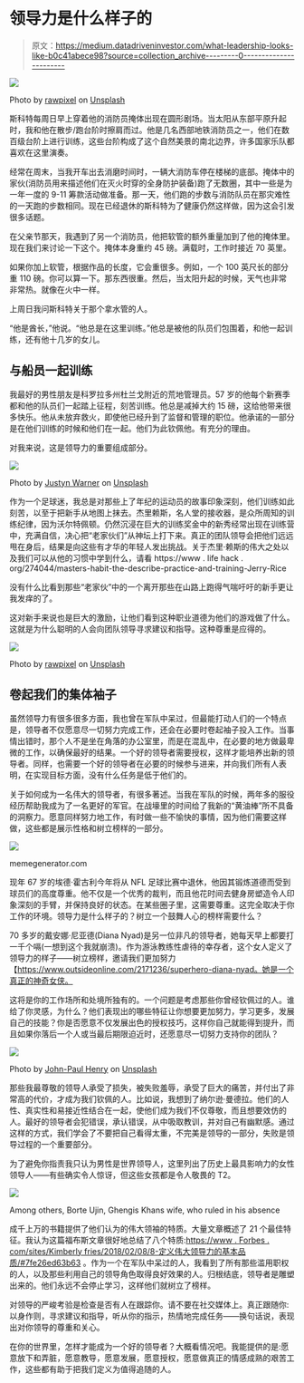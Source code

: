 # 领导力是什么样子的

> 原文：<https://medium.datadriveninvestor.com/what-leadership-looks-like-b0c41abece98?source=collection_archive---------0----------------------->

![](img/6a7b507bd9cd288abaa0f8980c094651.png)

Photo by [rawpixel](https://unsplash.com/@rawpixel?utm_source=medium&utm_medium=referral) on [Unsplash](https://unsplash.com?utm_source=medium&utm_medium=referral)

斯科特每周日早上穿着他的消防员掩体出现在圆形剧场。当太阳从东部平原升起时，我和他在散步/跑台阶时擦肩而过。他是几名西部地铁消防员之一，他们在数百级台阶上进行训练，这些台阶构成了这个自然美景的南北边界，许多国家乐队都喜欢在这里演奏。

经常在周末，当我开车出去消磨时间时，一辆大消防车停在楼梯的底部。掩体中的家伙(消防员用来描述他们在灭火时穿的全身防护装备)跑了无数圈，其中一些是为一年一度的 9-11 筹款活动做准备。那一天，他们跑的步数与消防队员在那灾难性的一天跑的步数相同。现在已经退休的斯科特为了健康仍然这样做，因为这会引发很多话题。

在父亲节那天，我遇到了另一个消防员，他把软管的额外重量加到了他的掩体里。现在我们来讨论一下这个。掩体本身重约 45 磅。满载时，工作时接近 70 英里。

如果你加上软管，根据作品的长度，它会重很多。例如，一个 100 英尺长的部分重 110 磅。你可以算一下。那东西很重。然后，当太阳升起的时候，天气也非常非常热。就像在火中一样。

上周日我问斯科特关于那个拿水管的人。

“他是酋长，”他说。“他总是在这里训练。”他总是被他的队员们包围着，和他一起训练，还有他十几岁的女儿。

## 与船员一起训练

我最好的男性朋友是科罗拉多州杜兰戈附近的荒地管理员。57 岁的他每个新赛季都和他的队员们一起踏上征程，刻苦训练。他总是减掉大约 15 磅，这给他带来很多快乐。他从未放弃救火，即使他已经升到了监督和管理的职位。他承诺的一部分是在他们训练的时候和他们在一起。他们为此钦佩他。有充分的理由。

对我来说，这是领导力的重要组成部分。

![](img/02bc53c794f15b687cc51d4f64708ea2.png)

Photo by [Justyn Warner](https://unsplash.com/@justynwarner?utm_source=medium&utm_medium=referral) on [Unsplash](https://unsplash.com?utm_source=medium&utm_medium=referral)

作为一个足球迷，我总是对那些上了年纪的运动员的故事印象深刻，他们训练如此刻苦，以至于把新手从地图上抹去。杰里赖斯，名人堂的接收器，是众所周知的训练纪律，因为沃尔特佩顿。仍然沉浸在巨大的训练奖金中的新秀经常出现在训练营中，充满自信，决心把“老家伙们”从神坛上打下来。真正的团队领导会把他们远远甩在身后，结果是向这些有才华的年轻人发出挑战。关于杰里·赖斯的伟大之处以及我们可以从他的习惯中学到什么，请看 https://www . life hack . org/274044/masters-habit-the-describe-practice-and-training-Jerry-Rice

没有什么比看到那些“老家伙”中的一个离开那些在山路上跑得气喘吁吁的新手更让我发痒的了。

这对新手来说也是巨大的激励，让他们看到这种职业道德为他们的游戏做了什么。这就是为什么聪明的人会向团队领导寻求建议和指导。这种尊重是应得的。

![](img/0582cc4619284980c830c0ab298ff7a6.png)

Photo by [rawpixel](https://unsplash.com/@rawpixel?utm_source=medium&utm_medium=referral) on [Unsplash](https://unsplash.com?utm_source=medium&utm_medium=referral)

## **卷起我们的集体袖子**

虽然领导力有很多很多方面，我也曾在军队中呆过，但最能打动人们的一个特点是，领导者不仅愿意尽一切努力完成工作，还会在必要时卷起袖子投入工作。当事情出错时，那个人不是坐在角落的办公室里，而是在混乱中，在必要的地方做最卑微的工作，以确保最好的结果。一个好的领导者需要授权，这样才能培养出新的领导者。同样，也需要一个好的领导者在必要的时候参与进来，并向我们所有人表明，在实现目标方面，没有什么任务是低于他们的。

关于如何成为一名伟大的领导者，有很多著述。当我在军队的时候，两年多的服役经历帮助我成为了一名更好的军官。在战壕里的时间给了我新的“黄油棒”所不具备的洞察力。愿意同样努力地工作，有时做一些不愉快的事情，因为他们需要这样做，这些都是展示性格和树立榜样的一部分。

![](img/cc83081c94a72a9b02554e22e4978ff1.png)

memegenerator.com

现年 67 岁的埃德·霍古利今年将从 NFL 足球比赛中退休，他因其锻炼道德而受到球员们的高度尊重。他不仅是一个优秀的裁判，而且他花时间去健身房塑造令人印象深刻的手臂，并保持良好的状态。在某些圈子里，这需要尊重。这完全取决于你工作的环境。领导力是什么样子的？树立一个鼓舞人心的榜样需要什么？

70 多岁的戴安娜·尼亚德(Diana Nyad)是另一位非凡的领导者，她每天早上都要打一千个嗝(一想到这个我就崩溃)。作为游泳教练性虐待的幸存者，这个女人定义了领导力的样子——树立榜样，邀请我们更加努力【https://www.outsideonline.com/2171236/superhero-diana-nyad。她是一个真正的神奇女侠。

这将是你的工作场所和处境所独有的。一个问题是考虑那些你曾经钦佩过的人。谁给了你灵感，为什么？他们表现出的哪些特征让你想要更加努力，学习更多，发展自己的技能？你是否愿意不仅发展出色的授权技巧，这样你自己就能得到提升，而且如果你落后一个人或当最后期限迫近时，还愿意尽一切努力支持你的团队？

![](img/26f3c30309c890e31e70eb9fb29a3754.png)

Photo by [John-Paul Henry](https://unsplash.com/@jphnry?utm_source=medium&utm_medium=referral) on [Unsplash](https://unsplash.com?utm_source=medium&utm_medium=referral)

那些我最尊敬的领导人承受了损失，被失败羞辱，承受了巨大的痛苦，并付出了非常高的代价，才成为我们钦佩的人。比如说，我想到了纳尔逊·曼德拉。他们的人性、真实性和易接近性结合在一起，使他们成为我们不仅尊敬，而且想要效仿的人。最好的领导者会犯错误，承认错误，从中吸取教训，并对自己有幽默感。通过这样的方式，我们学会了不要把自己看得太重，不完美是领导的一部分，失败是领导过程的一个重要部分。

为了避免你指责我只认为男性是世界领导人，这里列出了历史上最具影响力的女性领导人——有些确实令人惊讶，但这些女孩都是令人敬畏的 T2。

![](img/423309089587eabecb5635d7cdbad084.png)

Among others, Borte Ujin, Ghengis Khans wife, who ruled in his absence

成千上万的书籍提供了他们认为的伟大领袖的特质。大量文章概述了 21 个最佳特征。我认为这篇福布斯文章很好地总结了八个特质:[https://www . Forbes . com/sites/Kimberly fries/2018/02/08/8-定义伟大领导力的基本品质/#7fe26ed63b63](https://www.forbes.com/sites/kimberlyfries/2018/02/08/8-essential-qualities-that-define-great-leadership/#7fe26ed63b63) 。作为一个在军队中呆过的人，我看到了所有那些滥用职权的人，以及那些利用自己的领导角色取得良好效果的人。归根结底，领导者是雕塑出来的。他们永远不会停止学习，这样他们就树立了榜样。

对领导的严峻考验是检查是否有人在跟踪你。请不要在社交媒体上。真正跟随你:以身作则，寻求建议和指导，听从你的指示，热情地完成任务——换句话说，表现出对你领导的尊重和关心。

在你的世界里，怎样才能成为一个好的领导者？大概看情况吧。我能提供的是:愿意放下和弄脏，愿意教导，愿意发展，愿意授权，愿意做真正的情感成熟的艰苦工作，这些都有助于把我们定义为值得追随的人。